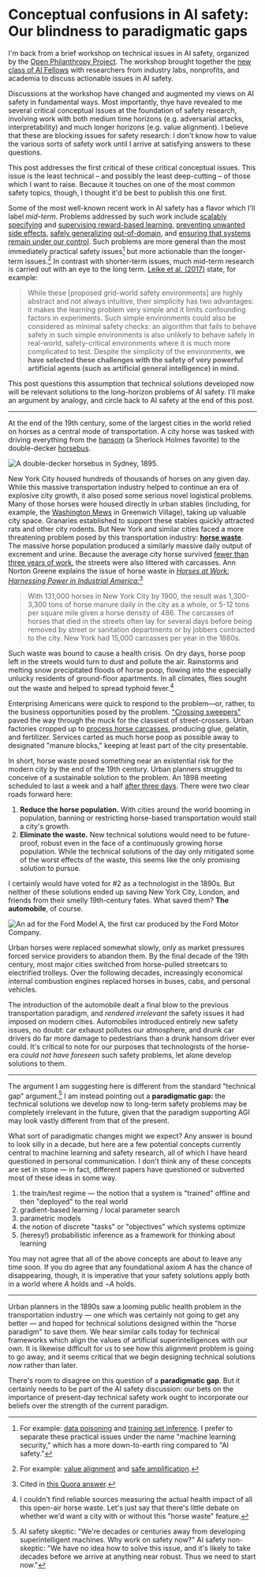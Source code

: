 # Conceptual confusions in AI safety: Our blindness to paradigmatic gaps

I'm back from a brief workshop on technical issues in AI safety, organized by the [Open Philanthropy Project][13]. The workshop brought together the [new class of AI Fellows][12] with researchers from industry labs, nonprofits, and academia to discuss actionable issues in AI safety.

Discussions at the workshop have changed and augmented my views on AI safety in fundamental ways. Most importantly, thye have revealed to me several critical conceptual issues at the foundation of safety research, involving work with both medium time horizons (e.g. adversarial attacks, interpretability) and much longer horizons (e.g. value alignment). I believe that these are blocking issues for safety research: I don't know how to value the various sorts of safety work until I arrive at satisfying answers to these questions.

This post addresses the first critical of these critical conceptual issues. This issue is the least technical – and possibly the least deep-cutting – of those which I want to raise. Because it touches on one of the most common safety topics, though, I thought it'd be best to publish this one first.

Some of the most well-known recent work in AI safety has a flavor which I'll label *mid-term*. Problems addressed by such work include [scalably specifying][16] and [supervising reward-based learning][14], [preventing unwanted side effects][15], [safely generalizing][14] [out-of-domain][15], and [ensuring that systems remain under our control][17]. Such problems are more general than the most immediately practical safety issues[^1] but more actionable than the longer-term issues.[^2] In contrast with shorter-term issues, much mid-term research is carried out with an eye to the long term. [Leike et al. (2017)][18] state, for example:

> While these [proposed grid-world safety environments] are highly abstract and not always intuitive, their simplicity has two advantages: it makes the learning problem very simple and it limits confounding factors in experiments. Such simple environments could also be considered as minimal safety checks: an algorithm that fails to behave safely in such simple environments is also unlikely to behave safely in real-world, safety-critical environments where it is much more complicated to test. Despite the simplicity of the environments, **we have selected these challenges with the safety of very powerful artificial agents (such as artificial general intelligence) in mind.**

This post questions this assumption that technical solutions developed now will be relevant solutions to the long-horizon problems of AI safety. I'll make an argument by analogy, and circle back to AI safety at the end of this post.

---

At the end of the 19th century, some of the largest cities in the world relied on horses as a central mode of transportation. A city horse was tasked with driving everything from the [hansom][2] (a Sherlock Holmes favorite) to the double-decker [horsebus][3].

![A double-decker horsebus in Sydney, 1895.](https://c2.staticflickr.com/8/7362/9472641326_2ef9976ccc_z.jpg)

New York City housed hundreds of thousands of horses on any given day. While this massive transportation industry helped to continue an era of explosive city growth, it also posed some serious novel logistical problems. Many of those horses were housed directly in urban stables (including, for example, the [Washington Mews][5] in Greenwich Village), taking up valuable city space. Granaries established to support these stables quickly attracted rats and other city rodents. But New York and similar cities faced a more threatening problem posed by this transportation industry: [**horse waste**][1]. The massive horse population produced a similarly massive daily output of excrement and urine. Because the average city horse survived [fewer than three years of work][4], the streets were also littered with carcasses. Ann Norton Greene explains the issue of horse waste in [*Horses at Work: Harnessing Power in Industrial America:*][6][^3]

> With 131,000 horses in New York City by 1900, the result was 1,300-3,300 tons of horse manure daily in the city as a whole, or 5-12 tons per square mile given a horse density of 486. The carcasses of horses that died in the streets often lay for several days before being removed by street or sanitation departments or by jobbers contracted to the city. New York had 15,000 carcasses per year in the 1880s.

Such waste was bound to cause a health crisis. On dry days, horse poop left in the streets would turn to dust and pollute the air. Rainstorms and melting snow precipitated floods of horse poop, flowing into the especially unlucky residents of ground-floor apartments. In all climates, flies sought out the waste and helped to spread typhoid fever.[^4]

Enterprising Americans were quick to respond to the problem—or, rather, to the business opportunities posed by the problem. ["Crossing sweepers"][8] paved the way through the muck for the classiest of street-crossers. Urban factories cropped up to [process horse carcasses][9], producing glue, gelatin, and fertilizer. Services carted as much horse poop as possible away to designated "manure blocks," keeping at least part of the city presentable.

In short, horse waste posed something near an existential risk for the modern city by the end of the 19th century. Urban planners struggled to conceive of a sustainable solution to the problem. An 1898 meeting scheduled to last a week and a half [after three days][10]. There were two clear roads forward here:

1. **Reduce the horse population.** With cities around the world booming in population, banning or restricting horse-based transportation would stall a city's growth.
2. **Eliminate the waste.** New technical solutions would need to be future-proof, robust even in the face of a continuously growing horse population. While the technical solutions of the day only mitigated some of the worst effects of the waste, this seems like the only promising solution to pursue.

I certainly would have voted for #2 as a technologist in the 1890s. But neither of these solutions ended up saving New York City, London, and friends from their smelly 19th-century fates. What saved them? **The automobile**, of course.

![An ad for the Ford Model A, the first car produced by the Ford Motor Company.](https://upload.wikimedia.org/wikipedia/commons/thumb/2/23/Ford1903.jpg/640px-Ford1903.jpg)

Urban horses were replaced somewhat slowly, only as market pressures forced service providers to abandon them. By the final decade of the 19th century, most major cities switched from horse-pulled streetcars to electrified trolleys. Over the following decades, increasingly economical internal combustion engines replaced horses in buses, cabs, and personal vehicles.

The introduction of the automobile dealt a final blow to the previous transportation paradigm, and *rendered irrelevant* the safety issues it had imposed on modern cities. Automobiles introduced entirely new safety issues, no doubt: car exhaust pollutes our atmosphere, and drunk car drivers do far more damage to pedestrians than a drunk hansom driver ever could. It's critical to note for our purposes that technologists of the horse-era *could not have foreseen* such safety problems, let alone develop solutions to them.

---

The argument I am suggesting here is different from the standard "technical gap" argument.[^5] I am instead pointing out a **paradigmatic gap:** the technical solutions we develop now to long-term safety problems may be completely irrelevant in the future, given that the paradigm supporting AGI may look vastly different from that of the present.

What sort of paradigmatic changes might we expect? Any answer is bound to look silly in a decade, but here are a few potential concepts currently central to machine learning and safety research, all of which I have heard questioned in personal communication. I don't think any of these concepts are set in stone — in fact, different papers have questioned or subverted most of these ideas in some way.

1. the train/test regime — the notion that a system is "trained" offline and then "deployed" to the real world
2. gradient-based learning / local parameter search
3. parametric models
4. the notion of discrete "tasks" or "objectives" which systems optimize
5. (heresy!) probabilistic inference as a framework for thinking about learning

You may not agree that all of the above concepts are about to leave any time soon. If you do agree that any foundational axiom $A$ has the chance of disappearing, though, it is imperative that your safety solutions apply both in a world where $A$ holds and $\neg A$ holds.

---

Urban planners in the 1890s saw a looming public health problem in the transportation industry — one which was certainly not going to get any better — and hoped for technical solutions designed within the "horse paradigm" to save them. We hear similar calls today for technical frameworks which align the values of artificial superintelligences with our own. It is likewise difficult for us to see how this alignment problem is going to go away, and it seems critical that we begin designing technical solutions *now* rather than later.

There's room to disagree on this question of a **paradigmatic gap**. But it certainly needs to be part of the AI safety discussion: our bets on the importance of present-day technical safety work ought to incorporate our beliefs over the strength of the current paradigm.

[^1]: For example: [data poisoning](https://arxiv.org/abs/1706.03691) and [training set inference](https://arxiv.org/abs/1802.08232). I prefer to separate these practical issues under the name "machine learning security," which has a more down-to-earth ring compared to "AI safety."
[^2]: For example: [value alignment](https://intelligence.org/stanford-talk/) and [safe amplification](https://ai-alignment.com/iterated-distillation-and-amplification-157debfd1616?gi=cfd4dacacaad).
[^3]: Cited in [this Quora answer][7].
[^4]: I couldn't find reliable sources measuring the actual health impact of all this open-air horse waste. Let's just say that there's little debate on whether we'd want a city with or without this "horse waste" feature.
[^5]: AI safety skeptic: "We're decades or centuries away from developing superintelligent machines. Why work on safety now?" AI safety non-skeptic: "We have no idea how to solve this issue, and it's likely to take decades before we arrive at anything near robust. Thus we need to start now."



[1]: https://cityroom.blogs.nytimes.com/2008/06/09/when-horses-posed-a-public-health-hazard/
[2]: https://en.wikipedia.org/wiki/Hansom_cab
[3]: https://en.wikipedia.org/wiki/Horsebus
[4]: https://web.archive.org/web/20080509133928/https://www.fathom.com/feature/121636/
[5]: https://en.wikipedia.org/wiki/Washington_Mews
[6]: http://www.hup.harvard.edu/catalog.php?isbn=9780674031296
[7]: https://www.quora.com/Were-city-streets-filled-with-horse-manure-peoples-shoes-caked-with-horse-manure-before-the-car-was-invented/answer/Kingshuk-Bandyopadhyay
[8]: https://enviroliteracy.org/environment-society/transportation/the-horse-the-urban-environment/
[9]: https://www.nytimes.com/1865/09/09/archives/the-boneboiling-nuisance.html
[10]: https://www.newyorker.com/magazine/2009/11/16/hosed
[11]: https://www.detroitnews.com/story/news/local/michigan-history/2015/04/26/auto-traffic-history-detroit/26312107/
[12]: https://www.openphilanthropy.org/focus/global-catastrophic-risks/potential-risks-advanced-artificial-intelligence/announcing-2018-ai-fellows
[13]: https://www.openphilanthropy.org/blog/potential-risks-advanced-artificial-intelligence-philanthropic-opportunity
[14]: https://arxiv.org/abs/1606.06565
[15]: https://deepmind.com/blog/specifying-ai-safety-problems/
[16]: https://blog.openai.com/deep-reinforcement-learning-from-human-preferences/
[17]: https://arxiv.org/abs/1611.08219
[18]: https://arxiv.org/abs/1711.09883